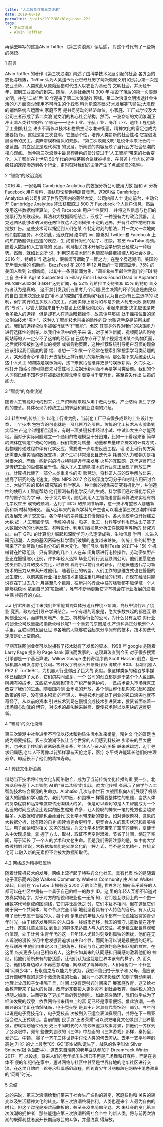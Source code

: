 ```yaml
---
title: '人工智能与第三次浪潮'
date: 2019-08-19
permalink: /posts/2012/08/blog-post-22/
tags:
  - 第三次浪潮
  - Alvin Toffler
---
```


再读去年写的这篇Alvin Toffler 《第三次浪潮》读后感， 对这个时代有了一些新的感悟。

1 前言

Alvin Toffler 的著作《第三次浪潮》阐述了由科学技术发展引起的社会 各方面的变化与趋势，Toffler 认为人类迄今为止已经经历了两次浪潮文明 的洗礼:第一次是农业革命，人类就此从原始渔猎时代进入以农业为基础的 文明社会，并历经千年，直到工业革命的到来。随后，人类社会历时 300 年 摧毁了落后的第一次浪潮文明，并在“二战”后 10 年迎来了第二次浪潮的 顶峰。第二次浪潮文明渗透社会生活的方方面面:以使用不可再生的化石燃 料为能源基础;技术发展突飞猛进;大规模的销售系统应运而生;家庭不再 是共同劳动的经济单位，小家庭、工厂式学校及大公司三者形成了第二次浪 潮文明的核心社会结构。然而，一波崭新的文明浪潮正冲击着人类社会的各 个领域——电子工业、宇航工业、海洋工业、遗传工程组成了工业群;社会 进步不再仅以技术和物质生活水准来衡量，精神文化的富足也成为重要指 标。这就是第三次浪潮。它鼓励个性，培养人类崭新的社会性格;它提倡发 展全新的民主，摈弃谬误和偏执的观念。
“第三次浪潮文明“是设计未来社会的一张蓝图，其立足点是现代科技 的发展，所阐述的内容反映了当代西方社会思潮的核心观点。
当今第三次浪潮中最具有特色的部分莫过于”人工智能“带来的社会变化。人工智能在上世纪 50 年代的达特茅斯会议就被提出，在最近十年内以 近乎疯狂的速度渗透到各个行业，更时刻对我们的生活产生了点点滴滴的影响。


2 ”智能“的政治浪潮

2016 年，一家名叫 Cambridge Analytica 的数据分析公司使用大数 据和 AI 分析 Facebook 用户资料，操纵舆论帮助特朗普竞选。这家叫做 Cambridge Analytica 的公司引起了世界范围内的轰然大波，公司内部人士 走向前台，主动公开 Cambridge Analytica 非法获取超过 500 万 Facebook 个人账户信息，然后使用这些数据构建算法，分析 Facebook 用户个性资料， 并将这些信息与他们的投票行为关联起来。算法和大数据两相结合，形成了 一种强有力的政治武器，让竞选团队能够准确识别在两位候选人之间摇摆 不定的选民，并有针对性地制作和投放广告。这些技术可以捕捉到人们在某 个特定时刻的想法，并一次又一次地向他们提供服务。不仅如此，活跃在网 络中的 bot 能够对 Twitter 和 Facebook 上的热门话题做出迅速的反应，生 成有针对性的帖子、图像，甚至 YouTube 视频。随着大数据和人工智能的 发展，利用相关技术开展社会学研究已经成为一种趋势。然而，就如上文所
说，利用这些技术同时也能影响甚至操控人和社会本身。2016 年，特朗普当 选总统，假新闻可谓助了一臂之力。在整个竞选期间，美国的充斥着大量的 假新闻。BuzzFeed 在 2016 年 12 月做的一项调查显示，75% 的美国人看到 过假新闻。以其中一条假新闻为例，“调查希拉里邮件泄露门的 FBI 特工自 杀-FBI Agent Suspected in Hillary Email Leaks Found Dead in Apparent Murder-Suicide (Fake)”这则新闻，有 52% 的希拉里支持者和 85% 的特朗 普支持者认为是真的。
这不禁引发我们去思考几个问题:民主决策的环节到底是由民众的自由 意志决定还是由“看不见的数据”推波助澜?我们以为自己拥有民主选举的 权利，似乎实行的是多数人的民主，然而实际上面对的却是少数人利用大数 据玩起的“专政”。尽管大数据来自千万甚至上亿量级的民众，看起来这些 决策应该是符合多数人的选择，但是却有人在背后暗箱操作，故意诱导那些 处于摇摆位置的民众倒向技术“买方”，这种人工智能技术带来的隐性的政 治贿选手段是前所未闻的。我们的选择权似乎被强行赋予了“智能”，但这 其实是外界对我们的决策能力进行选择性的剥夺。以我们生活中的例子来 说，对于关注新闻、视频网站和购物网站等的人一定少不了这样的经历:自 己偶尔点开了某个视频或者某个购物页面，之后就经常被推送相似的视频 或者购物页面，这种推荐系统引导用户习惯的现象应该引起我们高度的警 惕。设想一下如果一个经常在搜索引擎搜索学习类话题的人，某天猎奇心作 祟打开热搜榜上排行前几的娱乐新闻，那么接下来系统会认为这个人关注 的趋势是娱乐新闻，接下来就给他推荐更多的娱乐新闻，久而久之，他打开 搜索引擎可能首先习惯性地关注娱乐新闻而不再是学习类话题。我们的个 人习惯已经不知不觉在被数据和算法牵引着变得千变万化，甚至丧失作出 决策的能力。


3 ”智能“的商业浪潮 

随着人工智能时代的到来，生产资料越来越从集中走向分散，产业结构
发生了深刻的变革。具体表现为传统工业的转型和创业浪潮的兴起。

3.1 转型中的传统工业
以化工行业为例，当前化工厂已有很多成熟的工业设计方案，一个技术 包包含的可能就是一项几百万的项目。传统的化工技术从实验室到实际生 产这个过程相当漫长，有时一项关键技术经过小试、中试和大生产才能落 地。而对于实际问题建立一个通用的物理模型十分困难，比如一个看起来很 简单的流体在管道中流动的问题，我们需要对质量、动量和热量建立有效的计算方式，若物理传递过程中伴有化学反应，需要进一步考虑反应工程。理 论上可行的方案还需要大量实验的数据支持，这个过程非常漫长且迭代中 耗费的人力和物力是相对很大的。而像一些新兴的行业特别是近年来发展 火热的互联网，迭代速度可以是传统工业的百倍甚至千倍。融入了人工智能 技术的行业真正展现了解放生产力。计算机代替了一部分人类重复性的实 验劳动，将科研人员的双手解放出来，提高了研究的迭代速度。例如 NIPS 2017 会议的深度学习分子和材料应用研讨会上，大放异彩的 IBM 研究院的 科学家从一种全新的视角来研究有机化学，并创造性的使用人工智能帮助 他们预测有机化学反应的生成。科学家们通过将化学反应中的原子视为字 母、分子视为单词，随后利用人工智能语言翻译算法来实现有机化学反应生 成物的预测，达到了 80% 的预测准确率，这一技术有望极大加速新药和新 材料的研发。
而从近年来的新兴学科的产生也可以看出第三次浪潮中科学的发展充 满了交叉性，各个学科的差异性正在慢慢缩小。各大高校单位开始建立大数 据、人工智能学院，传统的机械、电子、化工、材料等学科也衍生出了基于 大数据分析的化学反应、材料设计、利用机器视觉分析工件缺陷等等新的 研究方向。由于 GPU 的计算能力崛起和深度学习方法逐渐成熟，生物信息 学再一次进入研究热潮，人类的基因密码被科学家们破解的速度越来越快。
传统工业的转型也带来了产业劳动力结构分布的巨大变化。我们可以 看到 Tesla 的工厂中 150 个机械臂在忙碌组装，只有零散的几个工人在车 间角落进行电控操作，劳动密集型产业正在慢慢缩小比例，许多年轻人选择 毕业后转行到互联网公司，他们更愿意去接受日新月异的技术变化，尽管领 着高于以前行业的薪水，但是快速迭代学习新技术的压力从未离开过他们。 随着行业的转型，人们工作的思维方式也在慢慢的发生变化，以前某些行业 相比起技术更加注重几年经验的积累，而现在经验只能说存在于过去几个 月甚至几个星期，在新兴的行业中任何经验都不能保证一个人能够稳稳地 拿到自己的“铁饭碗”，唯有不断地更新它才有机会在行业发展的浪潮中保 持前行的方向。

3.2 创业浪潮
近年来我们经常能看到媒体报道各种创业新闻，高校中流行起了创业 竞赛，政府在引导产学研结合。一个有趣的现象是，绝大多数兴起的都是互 联网创业公司，而鲜有房地产、化工、机械等行业的公司，为什么只有互联 网行业的创业公司数量能成指数级增长呢?
一个重要的原因是:生产资料真正分散到个人手里。互联网的发展让世 界各地的人能够联合起来分享拥有的技术，技术的迭代速度是史上空前的。

早期互联网创业者可以说拥有了技术就有了发家的资本。1998 年 google 是随着 Larry Page 提出的 Page Rank 算法而发家的，这项算法直到今天 对于很多搜索引擎都是一个基石算法。Willow Garage 由传奇程序员 Scott Hassan 创立，是一家机器人研发与孵化公司。它开发了机器人开源操作系 统软件 ROS、标准机器人 PR2 和 TurtleBot，为机器人行业做出了巨大的 贡献。像这样类似的硅谷故事媒体已经报道了太多，它们的共同点是，一个 公司的创立都是源于某个个人或团队所拥有的技术，这些技术是受到知识 产权严格保护的，一旦技术投入市场就真正改变了我们的生活。随着国内创 业环境的开放，各个创业孵化机构的兴起和国家政策的引导，没有资本积累 的年轻人，手握技术也能处于创业的风口浪尖也就不奇怪了。从以前的资本 引进技术到现在慢慢变成技术引进资本，投资者面临着一场场惊心动魄的 博弈，对技术的品味越来越高，促使技术得以以更快的速度更新。

4 ”智能“的文化浪潮

第三次浪潮中社会进步不再仅以技术和物质生活水准来衡量，精神文 化的富足也成为重要指标。第三次浪潮不仅让当今世界的人们感到科技进 步带来的巨大便利，也冲淡了传统的紧密的家庭关系，年轻人与亲人的关系 越来越疏远，迫于寻求归属感;老年人不再像以前那样享有天伦之乐，医疗 水平或许能延长他们的生理寿命，却延长不了他们的精神寿命。

4.1 传统文化新浪潮

借助当下技术将传统文化与网络融合，成为了当前传统文化传播的重 要一步。北京龙泉寺基于人工智能 AI 的“贤二法师”的出现，向文化传播 者展示了佛学与人工智能技术结合展现的生命力。AlphaGo 几次与李世石 大战围棋向人们展现了机器强大的智能和学习能力，我们的中医，和围棋一 样需要整体性的思维，当然人体的复杂程度和运算难度应该比围棋大的多， 但是可以看到的是人工智能成为一个名医的时间应该会比现实的医生缩短 许多，让人惊叹的神来一笔的处方也会越来越多。大数据和智能也会给当代 文化学术带来新的变化，如对诗歌题材、意象的大数据分析，比有限的自身 阅读肯定会更科学，更契合古人的现实状况和审美特征。电子阅读和对相关 文字的处理，为文化学术研究带来了空前的便利，更便于从中发现规律，掌 握了方法，取材、取证不再变得艰难。节省了时间，缩短了空间，等于延长 了一个人的学术和文化生命。但是我们需要注意的是，如中南大学教授杨雨 所说，大数据和智能是处理文化的一种方式，而不是文化精神，传统文化可 以融入新的元素但不会被大数据所取代。

4.2 网络成为精神归属地

随着计算机技术的发展，网络上流行起了特殊的文化社区。具有代表 性的是随着电子音乐而兴起的 Walkers Community.Walkers Community 由 Allan Walker 发起，目前在 YouTube 上拥有近 2000 万的关注量, 世界各地 拥有音乐爱好的人都可以在社区中拥有一个属于自己的唯一的数字 ID。这 里的年轻人互相不知道对方真实的名字，对于对方的相貌和职业也一无所 知，它们是互联网上的一个由一组数字代号组成的图网络，它们并无高低之 分，它们本互不相同，但在这里它们属于同一个共同体，每个节点完全平等 地创造着具有个人特色的音乐。有人认为电子音乐专属于孤独的人，每个创 作电音的年轻人似乎都有一段孤独寂寞的青少年时光。由于经济发展带来 的人口往一线城市迁移，我国的留守儿童数量在逐年上升，这些儿童急需找 到合适的群体来适应人与人的交往，初步建立起世界观和价值观，处于计划 生育年代的这一群年轻人尤其时刻受到孤独的困扰，他们在无人诉说的漫长 岁月中愈发想要追求自由和个性，而网络可以说是最便捷的场所。在互联网 中他们自由定义自己的角色，找到与自己向往的角色相匹配的群体，在这里 结交更多与自己相似的人，这种突如其来的认同感和归属感刺激着他们的 神经，给他们前所未有的舒适感，让他们认为这就是世界本该有的样子。久 而久之，他们与身边的人不再愿意沟通，网络成了精神毒药，人们给他们一 个标签叫“网瘾少年”，杨永信之所以能为所欲为，我想不能归咎于孩子和 父母，最应该进行自我审视的是这个激流勇进的社会，因为一心追求快经济 加剧了劳动剥削，地理上父母和子女相隔千里，时间上没有足够的时间来开 展家庭教育，这又给社会教育带来了巨大的负担，政府必定要投入更多资本 到社会教育，而纳税人的负担随之加重，进而导致了更加严重的劳动剥削。 如此恶性循环，我们似乎成为了经济发展的奴隶，依靠网络带来精神上的富 足已经是家常便饭。借此浪潮，一些新兴的文化正在悄然降临，电子竞技便 是其中非常具有代表性的一部分。今年可以说是电子竞技元年，电子竞技首 次被列入亚运会表演赛项目，并将在下一届亚运会进入正式项目。当前的国 民手游“王者荣耀”可以说把电竞文化做到了业界最强，游戏策划通过给历 史上不同时代的人物设置虚拟故事背景，把他们一齐移到了公众眼中，颇有 些像刘慈欣的《三体》中刻画的《三体游戏》那样，秦始皇，爱迪生，牛顿， 墨子一齐在三体世界中讨论人类的何去何从。去年一支平均年龄高达 71 岁 的史上最老“CS: GO”职业战队诞生了，战队的名字叫做 Silver Snipers(银 色狙击手)，这支来自瑞典的老年战队参加了 DreamHack Winter 2017。可 以设想，将来人们的老年娱乐生活已不再是广场舞和打麻将，而是在身体不 便的年纪待在家中，通过网络与社区中甚至是世界各地的老年社区进行交 流，在这里开始新一轮寻求归属感的旅程，回到青少年时期那段在网络中消磨寂寞的“网瘾”时光。

5 总结

总的来说，第三次浪潮给我们带来了社会生产结构的转变，家庭结构和 关系的转变以及生活精神文化的转变。第三次浪潮终将胜利，人类也迎来个 人最为自由的时代。但这个过程是艰难而曲折的，甚至会发生局部倒退。未 来社会的变化第三次浪潮的拥护者，那些能适应第三次浪潮所需社会个性 的新人类，将与前两次浪潮的既得利益者展开长期而艰巨的斗争，并最终赢 得解放。


